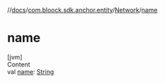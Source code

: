 //[docs](../../index.md)/[com.bloock.sdk.anchor.entity](../index.md)/[Network](index.md)/[name](name.md)



# name  
[jvm]  
Content  
val [name](name.md): [String](https://kotlinlang.org/api/latest/jvm/stdlib/kotlin/-string/index.html)  




